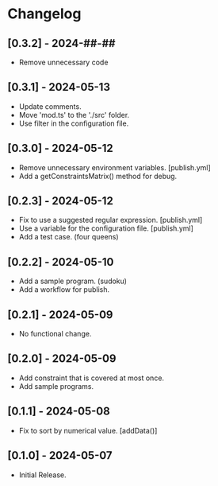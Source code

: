 # Changelog

## [0.3.2] - 2024-##-##

- Remove unnecessary code

## [0.3.1] - 2024-05-13

- Update comments.
- Move 'mod.ts' to the './src' folder.
- Use filter in the configuration file.

## [0.3.0] - 2024-05-12

- Remove unnecessary environment variables. [publish.yml]
- Add a getConstraintsMatrix() method for debug.

## [0.2.3] - 2024-05-12

- Fix to use a suggested regular expression. [publish.yml]
- Use a variable for the configuration file. [publish.yml]
- Add a test case. (four queens)

## [0.2.2] - 2024-05-10

- Add a sample program. (sudoku)
- Add a workflow for publish.

## [0.2.1] - 2024-05-09

- No functional change.

## [0.2.0] - 2024-05-09

- Add constraint that is covered at most once.
- Add sample programs.

## [0.1.1] - 2024-05-08

- Fix to sort by numerical value. [addData()]

## [0.1.0] - 2024-05-07

- Initial Release.

